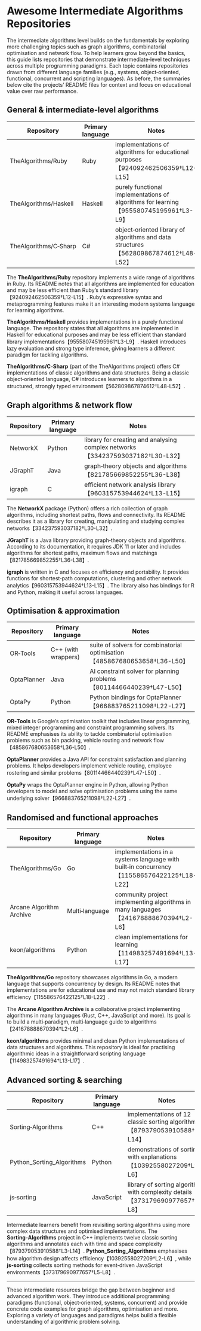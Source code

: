 # Awesome Intermediate Algorithms Repositories

The intermediate algorithms level builds on the fundamentals by exploring more challenging topics such as graph algorithms, combinatorial optimisation and network flow.  To help learners grow beyond the basics, this guide lists repositories that demonstrate intermediate‑level techniques across multiple programming paradigms.  Each topic contains repositories drawn from different language families (e.g., systems, object‑oriented, functional, concurrent and scripting languages).  As before, the summaries below cite the projects’ README files for context and focus on educational value over raw performance.

## General & intermediate‑level algorithms

| Repository | Primary language | Notes |
|---|---|---|
| TheAlgorithms/Ruby | Ruby | implementations of algorithms for educational purposes【924092462506359†L12-L15】 |
| TheAlgorithms/Haskell | Haskell | purely functional implementations of algorithms for learning【955580745195961†L3-L9】 |
| TheAlgorithms/C‑Sharp | C# | object‑oriented library of algorithms and data structures【562809867874612†L48-L52】 |

The **TheAlgorithms/Ruby** repository implements a wide range of algorithms in Ruby.  Its README notes that all algorithms are implemented for education and may be less efficient than Ruby’s standard library【924092462506359†L12-L15】.  Ruby’s expressive syntax and metaprogramming features make it an interesting modern systems language for learning algorithms.

**TheAlgorithms/Haskell** provides implementations in a purely functional language.  The repository states that all algorithms are implemented in Haskell for educational purposes and may be less efficient than standard library implementations【955580745195961†L3-L9】.  Haskell introduces lazy evaluation and strong type inference, giving learners a different paradigm for tackling algorithms.

**TheAlgorithms/C‑Sharp** (part of the TheAlgorithms project) offers C# implementations of classic algorithms and data structures.  Being a classic object‑oriented language, C# introduces learners to algorithms in a structured, strongly typed environment【562809867874612†L48-L52】.

## Graph algorithms & network flow

| Repository | Primary language | Notes |
|---|---|---|
| NetworkX | Python | library for creating and analysing complex networks【334237593037182†L30-L32】 |
| JGraphT | Java | graph‑theory objects and algorithms【821785669852255†L36-L38】 |
| igraph | C | efficient network analysis library【960315753944624†L13-L15】 |

The **NetworkX** package (Python) offers a rich collection of graph algorithms, including shortest paths, flows and connectivity.  Its README describes it as a library for creating, manipulating and studying complex networks【334237593037182†L30-L32】.

**JGraphT** is a Java library providing graph‑theory objects and algorithms.  According to its documentation, it requires JDK 11 or later and includes algorithms for shortest paths, maximum flows and matchings【821785669852255†L36-L38】.

**igraph** is written in C and focuses on efficiency and portability.  It provides functions for shortest‑path computations, clustering and other network analytics【960315753944624†L13-L15】.  The library also has bindings for R and Python, making it useful across languages.

## Optimisation & approximation

| Repository | Primary language | Notes |
|---|---|---|
| OR‑Tools | C++ (with wrappers) | suite of solvers for combinatorial optimisation【485867680653658†L36-L50】 |
| OptaPlanner | Java | AI constraint solver for planning problems【80114466440239†L47-L50】 |
| OptaPy | Python | Python bindings for OptaPlanner【966883765211098†L22-L27】 |

**OR‑Tools** is Google’s optimisation toolkit that includes linear programming, mixed integer programming and constraint programming solvers.  Its README emphasises its ability to tackle combinatorial optimisation problems such as bin packing, vehicle routing and network flow【485867680653658†L36-L50】.

**OptaPlanner** provides a Java API for constraint satisfaction and planning problems.  It helps developers implement vehicle routing, employee rostering and similar problems【80114466440239†L47-L50】.

**OptaPy** wraps the OptaPlanner engine in Python, allowing Python developers to model and solve optimisation problems using the same underlying solver【966883765211098†L22-L27】.

## Randomised and functional approaches

| Repository | Primary language | Notes |
|---|---|---|
| TheAlgorithms/Go | Go | implementations in a systems language with built‑in concurrency【115586576422125†L18-L22】 |
| Arcane Algorithm Archive | Multi‑language | community project implementing algorithms in many languages【241678888670394†L2-L6】 |
| keon/algorithms | Python | clean implementations for learning【114983257491694†L13-L17】 |

**TheAlgorithms/Go** repository showcases algorithms in Go, a modern language that supports concurrency by design.  Its README notes that implementations are for educational use and may not match standard library efficiency【115586576422125†L18-L22】.

The **Arcane Algorithm Archive** is a collaborative project implementing algorithms in many languages (Rust, C++, JavaScript and more).  Its goal is to build a multi‑paradigm, multi‑language guide to algorithms【241678888670394†L2-L6】.

**keon/algorithms** provides minimal and clean Python implementations of data structures and algorithms.  This repository is ideal for practising algorithmic ideas in a straightforward scripting language【114983257491694†L13-L17】.

## Advanced sorting & searching

| Repository | Primary language | Notes |
|---|---|---|
| Sorting‑Algorithms | C++ | implementations of 12 classic sorting algorithms【879379053910588†L3-L14】 |
| Python_Sorting_Algorithms | Python | demonstrations of sorting with explanations【10392558027209†L2-L6】 |
| js‑sorting | JavaScript | library of sorting algorithms with complexity details【373179690977657†L5-L8】 |

Intermediate learners benefit from revisiting sorting algorithms using more complex data structures and optimised implementations.  The **Sorting‑Algorithms** project in C++ implements twelve classic sorting algorithms and annotates each with time and space complexity【879379053910588†L3-L14】.  **Python_Sorting_Algorithms** emphasises how algorithm design affects efficiency【10392558027209†L2-L6】, while **js‑sorting** collects sorting methods for event‑driven JavaScript environments【373179690977657†L5-L8】.

---

These intermediate resources bridge the gap between beginner and advanced algorithm work.  They introduce additional programming paradigms (functional, object‑oriented, systems, concurrent) and provide concrete code examples for graph algorithms, optimisation and more.  Exploring a variety of languages and paradigms helps build a flexible understanding of algorithmic problem solving.